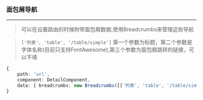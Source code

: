 ### 面包屑导航
-------------------------
> 可以在设置路由的时候附带面包屑数据,使用Breadcrumbs来管理这些导航

><code>['列表', 'table', '/table/simple']</code> 第一个参数为标题，第二个参数是字体名称(目前只支持FontAwesome),第三个参数为面包屑跳转的链接，可以不填

```typescript
{
    path: 'url',
    component: DetailComponent,
    data: { breadcrumbs: new Breadcrumbs([['列表', 'table', '/table/simple'], ['详情', 'info']]) }
}
```